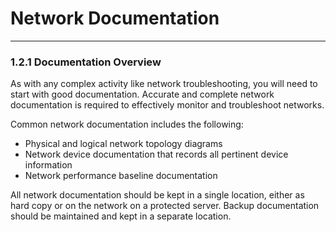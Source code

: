 # Network Documentation
---
### 1.2.1 Documentation Overview

As with any complex activity like network troubleshooting, you will need to start with good documentation. Accurate and complete network documentation is required to effectively monitor and troubleshoot networks.

Common network documentation includes the following:

- Physical and logical network topology diagrams
- Network device documentation that records all pertinent device information
- Network performance baseline documentation

All network documentation should be kept in a single location, either as hard copy or on the network on a protected server. Backup documentation should be maintained and kept in a separate location.

